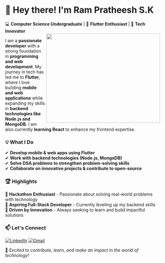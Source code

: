 # 👋 Hey there! I'm **Ram Pratheesh S.K** 

💻 **Computer Science Undergraduate** | 🚀 **Flutter Enthusiast** | 🎯 **Tech Innovator**  
<img align="right" width="370" height="290" src="https://i.pinimg.com/originals/47/f0/34/47f0342cec72b800463bf003eac1257e.gif">

I am a **passionate developer** with a strong foundation in **programming and web development**. My journey in tech has led me to **Flutter**, where I love building **mobile and web applications** while expanding my skills in **backend technologies like Node.js and MongoDB**. I am also currently **learning React** to enhance my frontend expertise.  

### 💡 What I Do  
✔ **Develop mobile & web apps using Flutter**  
✔ **Work with backend technologies (Node.js, MongoDB)**  
✔ **Solve DSA problems to strengthen problem-solving skills**  
✔ **Collaborate on innovative projects & contribute to open-source**  

### 🏆 Highlights  
🔹 **Hackathon Enthusiast** - Passionate about solving real-world problems with technology  
🔹 **Aspiring Full-Stack Developer** - Currently leveling up my backend skills  
🔹 **Driven by Innovation** - Always seeking to learn and build impactful solutions  

### 📫 Let's Connect  
[![LinkedIn](https://img.shields.io/badge/LinkedIn-0077B5?style=for-the-badge&logo=linkedin&logoColor=white)](https://www.linkedin.com/in/rampratheeshsk/)   [![Gmail](https://img.shields.io/badge/Gmail-D14836?style=for-the-badge&logo=gmail&logoColor=white)](mailto:skrampratheesh@gmail.com)  

🚀 *Excited to contribute, learn, and make an impact in the world of technology!*  
